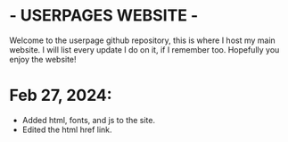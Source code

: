 # - USERPAGES WEBSITE -
Welcome to the userpage github repository, this is where I host my main website. 
I will list every update I do on it, if I remember too.
Hopefully you enjoy the website!

# Feb 27, 2024:
* Added html, fonts, and js to the site.
* Edited the html href link.
  
